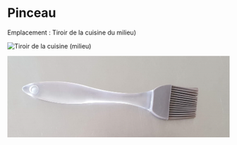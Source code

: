 # Pinceau

Emplacement : Tiroir de la cuisine du milieu)

![Tiroir de la cuisine (milieu)](/tiroirdelacuisinemilieu.jpg)

![Maryse](/pinceau.jpg)
